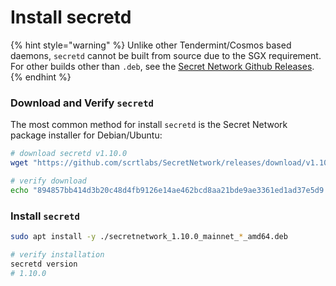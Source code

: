 # Install secretd

{% hint style="warning" %}
Unlike other Tendermint/Cosmos based daemons, `secretd` cannot be built from source due to the SGX requirement. For other builds other than `.deb`, see the [Secret Network Github Releases](https://github.com/scrtlabs/SecretNetwork/releases).
{% endhint %}

### Download and Verify `secretd` <a href="#_1-download-the-secret-network-package-installer-for-debian-ubuntu" id="_1-download-the-secret-network-package-installer-for-debian-ubuntu"></a>

The most common method for install `secretd` is the Secret Network package installer for Debian/Ubuntu:

```bash
# download secretd v1.10.0
wget "https://github.com/scrtlabs/SecretNetwork/releases/download/v1.10.0/secretnetwork_1.10.0_mainnet_goleveldb_amd64.deb"

# verify download
echo "894857bb414d3b20c48d4fb9126e14ae462bcd8aa21bde9ae3361ed1ad37e5d9 secretnetwork_1.10.0_mainnet_goleveldb_amd64" | sha256sum --check
```

### Install `secretd` <a href="#_2-install-the-package" id="_2-install-the-package"></a>

```bash
sudo apt install -y ./secretnetwork_1.10.0_mainnet_*_amd64.deb

# verify installation
secretd version
# 1.10.0
```
